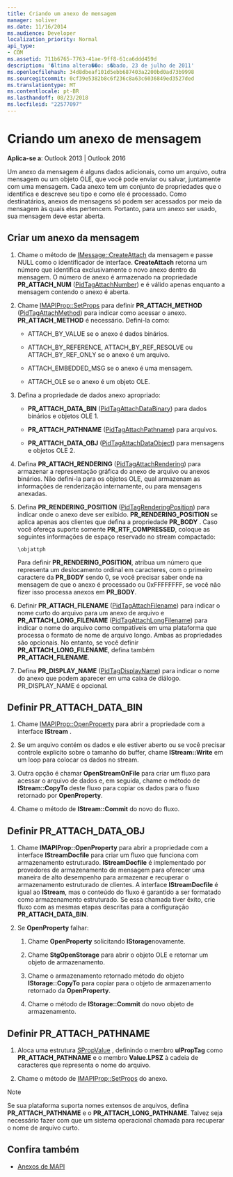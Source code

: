```yaml
---
title: Criando um anexo de mensagem
manager: soliver
ms.date: 11/16/2014
ms.audience: Developer
localization_priority: Normal
api_type:
- COM
ms.assetid: 711b6765-7763-41ae-9ff8-61ca6ddd459d
description: '�ltima altera��o: s�bado, 23 de julho de 2011'
ms.openlocfilehash: 34d8dbeaf101d5ebb687403a2200bd0ad73b9998
ms.sourcegitcommit: 0cf39e5382b8c6f236c8a63c6036849ed3527ded
ms.translationtype: MT
ms.contentlocale: pt-BR
ms.lasthandoff: 08/23/2018
ms.locfileid: "22577097"
---
```

# <a name="creating-a-message-attachment"></a>Criando um anexo de mensagem
  
**Aplica-se a**: Outlook 2013 | Outlook 2016 
  
Um anexo da mensagem é alguns dados adicionais, como um arquivo, outra mensagem ou um objeto OLE, que você pode enviar ou salvar, juntamente com uma mensagem. Cada anexo tem um conjunto de propriedades que o identifica e descreve seu tipo e como ele é processado. Como destinatários, anexos de mensagens só podem ser acessados por meio da mensagem às quais eles pertencem. Portanto, para um anexo ser usado, sua mensagem deve estar aberta.
  
## <a name="create-a-message-attachment"></a>Criar um anexo da mensagem
  
1. Chame o método de [IMessage::CreateAttach](imessage-createattach.md) da mensagem e passe NULL como o identificador de interface. **CreateAttach** retorna um número que identifica exclusivamente o novo anexo dentro da mensagem. O número de anexo é armazenado na propriedade **PR_ATTACH_NUM** ([PidTagAttachNumber](pidtagattachnumber-canonical-property.md)) e é válido apenas enquanto a mensagem contendo o anexo é aberta.
    
2. Chame [IMAPIProp::SetProps](imapiprop-setprops.md) para definir **PR_ATTACH_METHOD** ([PidTagAttachMethod](pidtagattachmethod-canonical-property.md)) para indicar como acessar o anexo. **PR_ATTACH_METHOD** é necessário. Defini-la como: 
    
   - ATTACH_BY_VALUE se o anexo é dados binários.
    
   - ATTACH_BY_REFERENCE, ATTACH_BY_REF_RESOLVE ou ATTACH_BY_REF_ONLY se o anexo é um arquivo.
    
   - ATTACH_EMBEDDED_MSG se o anexo é uma mensagem.
    
   - ATTACH_OLE se o anexo é um objeto OLE.
    
3. Defina a propriedade de dados anexo apropriado:
    
   - **PR_ATTACH_DATA_BIN** ([PidTagAttachDataBinary](pidtagattachdatabinary-canonical-property.md)) para dados binários e objetos OLE 1.
    
   - **PR_ATTACH_PATHNAME** ([PidTagAttachPathname](pidtagattachpathname-canonical-property.md)) para arquivos.
    
   - **PR_ATTACH_DATA_OBJ** ([PidTagAttachDataObject](pidtagattachdataobject-canonical-property.md)) para mensagens e objetos OLE 2.
    
4. Defina **PR_ATTACH_RENDERING** ([PidTagAttachRendering](pidtagattachrendering-canonical-property.md)) para armazenar a representação gráfica do anexo de arquivo ou anexos binários. Não defini-la para os objetos OLE, qual armazenam as informações de renderização internamente, ou para mensagens anexadas. 
    
5. Defina **PR_RENDERING_POSITION** ([PidTagRenderingPosition](pidtagrenderingposition-canonical-property.md)) para indicar onde o anexo deve ser exibido. **PR_RENDERING_POSITION** se aplica apenas aos clientes que defina a propriedade **PR_BODY** . Caso você ofereça suporte somente **PR_RTF_COMPRESSED**, coloque as seguintes informações de espaço reservado no stream compactado:
    
   `\objattph`

   Para definir **PR_RENDERING_POSITION**, atribua um número que representa um deslocamento ordinal em caracteres, com o primeiro caractere da **PR_BODY** sendo 0, se você precisar saber onde na mensagem de que o anexo é processado ou 0xFFFFFFFF, se você não fizer isso processa anexos em **PR_BODY**.
    
6. Definir **PR_ATTACH_FILENAME** ([PidTagAttachFilename](pidtagattachfilename-canonical-property.md)) para indicar o nome curto do arquivo para um anexo de arquivo e **PR\_ATTACH_LONG_FILENAME** ([PidTagAttachLongFilename](pidtagattachlongfilename-canonical-property.md)) para indicar o nome do arquivo como compatíveis em uma plataforma que processa o formato de nome de arquivo longo. Ambas as propriedades são opcionais. No entanto, se você definir **PR_ATTACH_LONG_FILENAME**, defina também **PR_ATTACH_FILENAME**. 
    
7. Defina **PR_DISPLAY_NAME** ([PidTagDisplayName](pidtagdisplayname-canonical-property.md)) para indicar o nome do anexo que podem aparecer em uma caixa de diálogo. PR_DISPLAY_NAME é opcional. 
    
## <a name="set-prattachdatabin"></a>Definir PR_ATTACH_DATA_BIN
  
1. Chame [IMAPIProp::OpenProperty](imapiprop-openproperty.md) para abrir a propriedade com a interface **IStream** . 
    
2. Se um arquivo contém os dados e ele estiver aberto ou se você precisar controle explícito sobre o tamanho do buffer, chame **IStream::Write** em um loop para colocar os dados no stream. 
    
3. Outra opção é chamar **OpenStreamOnFile** para criar um fluxo para acessar o arquivo de dados e, em seguida, chame o método de **IStream::CopyTo** deste fluxo para copiar os dados para o fluxo retornado por **OpenProperty**.
    
4. Chame o método de **IStream::Commit** do novo do fluxo. 
    
## <a name="set-prattachdataobj"></a>Definir PR_ATTACH_DATA_OBJ
  
1. Chame **IMAPIProp::OpenProperty** para abrir a propriedade com a interface **IStreamDocfile** para criar um fluxo que funciona com armazenamento estruturado. **IStreamDocfile** é implementado por provedores de armazenamento de mensagem para oferecer uma maneira de alto desempenho para armazenar e recuperar o armazenamento estruturado de clientes. A interface **IStreamDocfile** é igual ao **IStream**, mas o conteúdo do fluxo é garantido a ser formatado como armazenamento estruturado. Se essa chamada tiver êxito, crie fluxo com as mesmas etapas descritas para a configuração **PR_ATTACH_DATA_BIN**.
    
2. Se **OpenProperty** falhar: 
    
   1. Chame **OpenProperty** solicitando **IStorage**novamente. 
      
   2. Chame **StgOpenStorage** para abrir o objeto OLE e retornar um objeto de armazenamento. 
      
   3. Chame o armazenamento retornado método do objeto **IStorage::CopyTo** para copiar para o objeto de armazenamento retornado da **OpenProperty**.
      
   4. Chame o método de **IStorage::Commit** do novo objeto de armazenamento. 
    
## <a name="set-prattachpathname"></a>Definir PR_ATTACH_PATHNAME
  
1. Aloca uma estrutura [SPropValue](spropvalue.md) , definindo o membro **ulPropTag** como **PR_ATTACH_PATHNAME** e o membro **Value.LPSZ** à cadeia de caracteres que representa o nome do arquivo. 
    
2. Chame o método de [IMAPIProp::SetProps](imapiprop-setprops.md) do anexo. 
    
> [!NOTE]
> Se sua plataforma suporta nomes extensos de arquivos, defina **PR_ATTACH_PATHNAME** e o **PR_ATTACH_LONG_PATHNAME**. Talvez seja necessário fazer com que um sistema operacional chamada para recuperar o nome de arquivo curto. 
  
## <a name="see-also"></a>Confira também

- [Anexos de MAPI](mapi-attachments.md)

